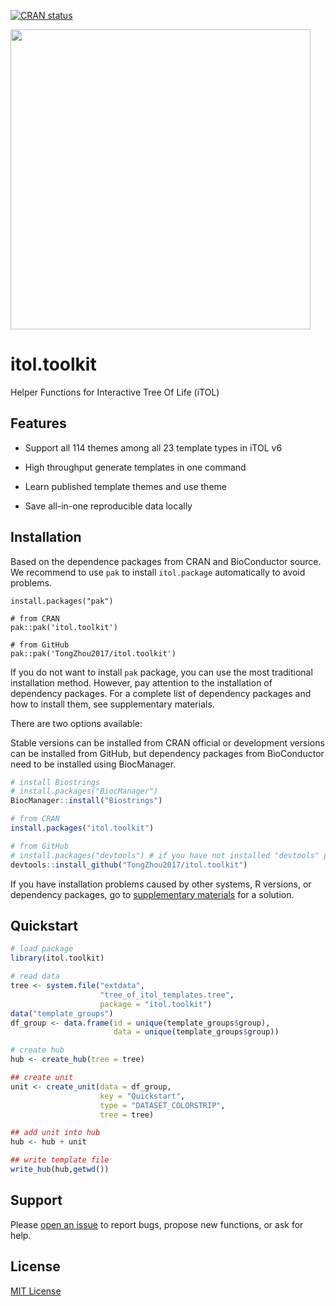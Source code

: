 [![CRAN status](https://www.r-pkg.org/badges/version/itol.toolkit)](https://CRAN.R-project.org/package=itol.toolkit)

<img src="man/figures/itol.toolkit_logo.jpg" width="480"/>

# itol.toolkit

Helper Functions for Interactive Tree Of Life (iTOL)

## Features

-   Support all 114 themes among all 23 template types in iTOL v6

-   High throughput generate templates in one command

-   Learn published template themes and use theme

-   Save all-in-one reproducible data locally

## Installation

Based on the dependence packages from CRAN and BioConductor source. We recommend to use `pak` to install `itol.package` automatically to avoid problems.

```{r}
install.packages("pak")

# from CRAN
pak::pak('itol.toolkit')

# from GitHub
pak::pak('TongZhou2017/itol.toolkit')
```

If you do not want to install `pak` package, you can use the most traditional installation method. However, pay attention to the installation of dependency packages. For a complete list of dependency packages and how to install them, see supplementary materials.

There are two options available:

Stable versions can be installed from CRAN official or development versions can be installed from GitHub, but dependency packages from BioConductor need to be installed using BiocManager.

``` r
# install Biostrings
# install.packages("BiocManager")
BiocManager::install("Biostrings")

# from CRAN
install.packages("itol.toolkit")

# from GitHub
# install.packages("devtools") # if you have not installed "devtools" package
devtools::install_github("TongZhou2017/itol.toolkit")
```

If you have installation problems caused by other systems, R versions, or dependency packages, go to [supplementary materials](https://tongzhou2017.github.io/itol.toolkit/articles/Installation.html) for a solution.

## Quickstart

``` r
# load package
library(itol.toolkit)

# read data
tree <- system.file("extdata",
                    "tree_of_itol_templates.tree",
                    package = "itol.toolkit")
data("template_groups")
df_group <- data.frame(id = unique(template_groups$group), 
                       data = unique(template_groups$group))

# create hub
hub <- create_hub(tree = tree)

## create unit
unit <- create_unit(data = df_group, 
                    key = "Quickstart", 
                    type = "DATASET_COLORSTRIP", 
                    tree = tree)

## add unit into hub
hub <- hub + unit

## write template file
write_hub(hub,getwd())
```

## Support

Please [open an issue](https://github.com/TongZhou2017/itol.toolkit/issues) to report bugs, propose new functions, or ask for help.

## License

[MIT License](https://github.com/TongZhou2017/itol.toolkit/blob/master/LICENSE.md)
